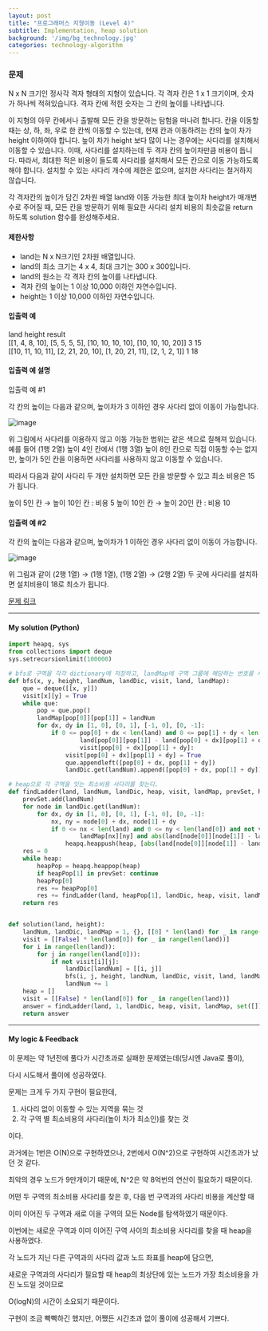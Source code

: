 ```yaml
---
layout: post
title: "프로그래머스 지형이동 (Level 4)"
subtitle: Implementation, heap solution
background: '/img/bg_technology.jpg'
categories: technology-algorithm
---
```


### 문제

N x N 크기인 정사각 격자 형태의 지형이 있습니다. 각 격자 칸은 1 x 1 크기이며, 숫자가 하나씩 적혀있습니다. 격자 칸에 적힌 숫자는 그 칸의 높이를 나타냅니다.

이 지형의 아무 칸에서나 출발해 모든 칸을 방문하는 탐험을 떠나려 합니다. 칸을 이동할 때는 상, 하, 좌, 우로 한 칸씩 이동할 수 있는데, 현재 칸과 이동하려는 칸의 높이 차가 height 이하여야 합니다. 높이 차가 height 보다 많이 나는 경우에는 사다리를 설치해서 이동할 수 있습니다. 이때, 사다리를 설치하는데 두 격자 칸의 높이차만큼 비용이 듭니다. 따라서, 최대한 적은 비용이 들도록 사다리를 설치해서 모든 칸으로 이동 가능하도록 해야 합니다. 설치할 수 있는 사다리 개수에 제한은 없으며, 설치한 사다리는 철거하지 않습니다.

각 격자칸의 높이가 담긴 2차원 배열 land와 이동 가능한 최대 높이차 height가 매개변수로 주어질 때, 모든 칸을 방문하기 위해 필요한 사다리 설치 비용의 최솟값을 return 하도록 solution 함수를 완성해주세요.

#### 제한사항
- land는 N x N크기인 2차원 배열입니다.
- land의 최소 크기는 4 x 4, 최대 크기는 300 x 300입니다.
- land의 원소는 각 격자 칸의 높이를 나타냅니다.
- 격자 칸의 높이는 1 이상 10,000 이하인 자연수입니다.
- height는 1 이상 10,000 이하인 자연수입니다.

#### 입출력 예
land	height	result
<br/>
[[1, 4, 8, 10], [5, 5, 5, 5], [10, 10, 10, 10], [10, 10, 10, 20]]	3	15
<br/>
[[10, 11, 10, 11], [2, 21, 20, 10], [1, 20, 21, 11], [2, 1, 2, 1]]	1	18

#### 입출력 예 설명
입출력 예 #1

각 칸의 높이는 다음과 같으며, 높이차가 3 이하인 경우 사다리 없이 이동이 가능합니다.

![image](https://grepp-programmers.s3.amazonaws.com/files/production/c08b7af3db/5efe34cb-1e69-4474-8e0f-b6929184ebdd.png)

위 그림에서 사다리를 이용하지 않고 이동 가능한 범위는 같은 색으로 칠해져 있습니다. 예를 들어 (1행 2열) 높이 4인 칸에서 (1행 3열) 높이 8인 칸으로 직접 이동할 수는 없지만, 높이가 5인 칸을 이용하면 사다리를 사용하지 않고 이동할 수 있습니다.

따라서 다음과 같이 사다리 두 개만 설치하면 모든 칸을 방문할 수 있고 최소 비용은 15가 됩니다.

높이 5인 칸 → 높이 10인 칸 : 비용 5
높이 10인 칸 → 높이 20인 칸 : 비용 10

#### 입출력 예 #2

각 칸의 높이는 다음과 같으며, 높이차가 1 이하인 경우 사다리 없이 이동이 가능합니다.

![image](https://grepp-programmers.s3.amazonaws.com/files/production/5bfffc0d72/af5db829-8ea1-4f4c-a5a8-ed11e029d135.png)

위 그림과 같이 (2행 1열) → (1행 1열), (1행 2열) → (2행 2열) 두 곳에 사다리를 설치하면 설치비용이 18로 최소가 됩니다.

[문제 링크](https://programmers.co.kr/learn/courses/30/lessons/62050)

---

#### My solution (Python)

```python
import heapq, sys
from collections import deque
sys.setrecursionlimit(100000)

# bfs로 구역을 각각 dictionary에 저장하고, landMap에 구역 그룹에 해당하는 번호를 새긴다.
def bfs(x, y, height, landNum, landDic, visit, land, landMap):
    que = deque([[x, y]])
    visit[x][y] = True
    while que:
        pop = que.pop()
        landMap[pop[0]][pop[1]] = landNum
        for dx, dy in [1, 0], [0, 1], [-1, 0], [0, -1]:
            if 0 <= pop[0] + dx < len(land) and 0 <= pop[1] + dy < len(land[0]) and abs(
                    land[pop[0]][pop[1]] - land[pop[0] + dx][pop[1] + dy]) <= height and not \
                    visit[pop[0] + dx][pop[1] + dy]:
                visit[pop[0] + dx][pop[1] + dy] = True
                que.appendleft([pop[0] + dx, pop[1] + dy])
                landDic.get(landNum).append([pop[0] + dx, pop[1] + dy])

# heap으로 각 구역을 잇는 최소비용 사다리를 찾는다.
def findLadder(land, landNum, landDic, heap, visit, landMap, prevSet, height):
    prevSet.add(landNum)
    for node in landDic.get(landNum):
        for dx, dy in [1, 0], [0, 1], [-1, 0], [0, -1]:
            nx, ny = node[0] + dx, node[1] + dy
            if 0 <= nx < len(land) and 0 <= ny < len(land[0]) and not visit[nx][ny] and landMap[node[0]][node[1]] != \
                    landMap[nx][ny] and abs(land[node[0]][node[1]] - land[nx][ny]) > height:
                heapq.heappush(heap, [abs(land[node[0]][node[1]] - land[nx][ny]), landMap[nx][ny]])
    res = 0
    while heap:
        heapPop = heapq.heappop(heap)
        if heapPop[1] in prevSet: continue
        heapPop[0]
        res += heapPop[0]
        res += findLadder(land, heapPop[1], landDic, heap, visit, landMap, prevSet, height)
    return res


def solution(land, height):
    landNum, landDic, landMap = 1, {}, [[0] * len(land) for _ in range(len(land[0]))]
    visit = [[False] * len(land[0]) for _ in range(len(land))]
    for i in range(len(land)):
        for j in range(len(land[0])):
            if not visit[i][j]:
                landDic[landNum] = [[i, j]]
                bfs(i, j, height, landNum, landDic, visit, land, landMap)
                landNum += 1
    heap = []
    visit = [[False] * len(land[0]) for _ in range(len(land))]
    answer = findLadder(land, 1, landDic, heap, visit, landMap, set([]), height)
    return answer
```



---

#### My logic & Feedback

이 문제는 약 1년전에 풀다가 시간초과로 실패한 문제였는데(당시엔 Java로 풀이),

다시 시도해서 풀이에 성공하였다.

문제는 크게 두 가지 구현이 필요한데,

1. 사다리 없이 이동할 수 있는 지역을 묶는 것
2. 각 구역 별 최소비용의 사다리(높이 차가 최소인)를 찾는 것

이다.

과거에는 1번은 O(N)으로 구현하였으나, 2번에서 O(N^2)으로 구현하여 시간초과가 났던 것 같다.

최악의 경우 노드가 9만개이기 때문에, N^2은 약 8억번의 연산이 필요하기 때문이다.

어떤 두 구역의 최소비용 사다리를 찾은 후, 다음 번 구역과의 사다리 비용을 계산할 때 

이미 이어진 두 구역과 새로 이을 구역의 모든 Node를 탐색하였기 때문이다.

이번에는 새로운 구역과 이미 이어진 구역 사이의 최소비용 사다리를 찾을 때 heap을 사용하였다.

각 노드가 지닌 다른 구역과의 사다리 값과 노드 좌표를 heap에 담으면,

새로운 구역과의 사다리가 필요할 때 heap의 최상단에 있는 노드가 가장 최소비용을 가진 노드일 것이므로

O(logN)의 시간이 소요되기 때문이다.

구현이 조금 빡빡하긴 했지만, 어쨌든 시간초과 없이 풀이에 성공해서 기쁘다.